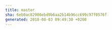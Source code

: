 ```yaml
---
title: master
sha: 6eb0ac82908ebd9b6aa2b14b96cc699c97f0576f
generated: 2018-08-03 09:49:30 +0200
---
```

